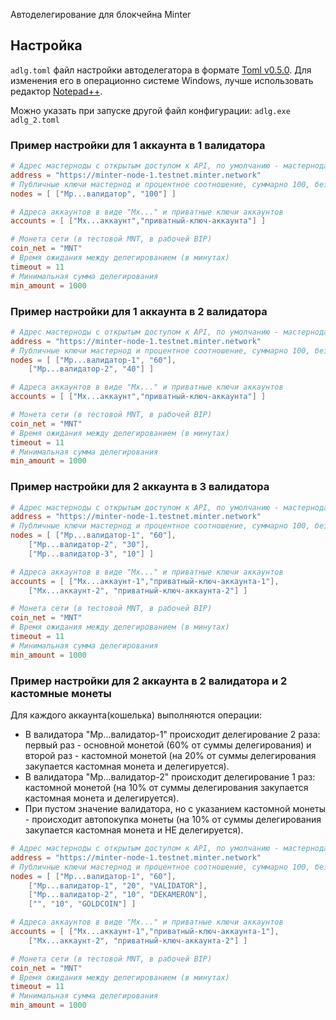 Автоделегирование для блокчейна Minter
## Настройка
``adlg.toml`` файл настройки автоделегатора в формате [Toml v0.5.0](https://github.com/mojombo/toml/blob/master/versions/en/toml-v0.5.0.md). Для изменения его в операционно системе Windows, лучше использовать редактор [Notepad++](https://notepad-plus-plus.org/download/).

Можно указать при запуске другой файл конфигурации: ``adlg.exe adlg_2.toml``

### Пример настройки для 1 аккаунта в 1 валидатора

```toml
# Адрес мастерноды с открытым доступом к API, по умолчанию - мастернода разработчиков Minter
address = "https://minter-node-1.testnet.minter.network"
# Публичные ключи мастернод и процентное соотношение, суммарно 100, без знака % и только целое число
nodes = [ ["Mp...валидатор", "100"] ]

# Адреса аккаунтов в виде "Mx..." и приватные ключи аккаунтов
accounts = [ ["Mx...аккаунт","приватный-ключ-аккаунта"] ]

# Монета сети (в тестовой MNT, в рабочей BIP)
coin_net = "MNT"
# Время ожидания между делегированием (в минутах)
timeout = 11
# Минимальная сумма делегирования
min_amount = 1000
```

### Пример настройки для 1 аккаунта в 2 валидатора

```toml
# Адрес мастерноды с открытым доступом к API, по умолчанию - мастернода разработчиков Minter
address = "https://minter-node-1.testnet.minter.network"
# Публичные ключи мастернод и процентное соотношение, суммарно 100, без знака % и только целое число
nodes = [ ["Mp...валидатор-1", "60"],
    ["Mp...валидатор-2", "40"] ]

# Адреса аккаунтов в виде "Mx..." и приватные ключи аккаунтов
accounts = [ ["Mx...аккаунт","приватный-ключ-аккаунта"] ]

# Монета сети (в тестовой MNT, в рабочей BIP)
coin_net = "MNT"
# Время ожидания между делегированием (в минутах)
timeout = 11
# Минимальная сумма делегирования
min_amount = 1000
```

### Пример настройки для 2 аккаунта в 3 валидатора

```toml
# Адрес мастерноды с открытым доступом к API, по умолчанию - мастернода разработчиков Minter
address = "https://minter-node-1.testnet.minter.network"
# Публичные ключи мастернод и процентное соотношение, суммарно 100, без знака % и только целое число
nodes = [ ["Mp...валидатор-1", "60"],
    ["Mp...валидатор-2", "30"],
    ["Mp...валидатор-3", "10"] ]

# Адреса аккаунтов в виде "Mx..." и приватные ключи аккаунтов
accounts = [ ["Mx...аккаунт-1","приватный-ключ-аккаунта-1"], 
    ["Mx...аккаунт-2", "приватный-ключ-аккаунта-2"] ]

# Монета сети (в тестовой MNT, в рабочей BIP)
coin_net = "MNT"
# Время ожидания между делегированием (в минутах)
timeout = 11
# Минимальная сумма делегирования
min_amount = 1000
```

### Пример настройки для 2 аккаунта в 2 валидатора и 2 кастомные монеты

Для каждого аккаунта(кошелька) выполняются операции:

 * В валидатора "Mp...валидатор-1" происходит делегирование 2 раза: первый раз - основной монетой (60% от суммы делегирования) и второй раз - кастомной монетой (на 20% от суммы делегирования закупается кастомная монета и делегируется).
 * В валидатора "Mp...валидатор-2" происходит делегирование 1 раз: кастомной монетой (на 10% от суммы делегирования закупается кастомная монета и делегируется).
 * При пустом значение валидатора, но с указанием кастомной монеты - происходит автопокупка монеты (на 10% от суммы делегирования закупается кастомная монета и НЕ делегируется).

```toml
# Адрес мастерноды с открытым доступом к API, по умолчанию - мастернода разработчиков Minter
address = "https://minter-node-1.testnet.minter.network"
# Публичные ключи мастернод и процентное соотношение, суммарно 100, без знака % и только целое число
nodes = [ ["Mp...валидатор-1", "60"],
    ["Mp...валидатор-1", "20", "VALIDATOR"],
    ["Mp...валидатор-2", "10", "DEKAMERON"],
    ["", "10", "GOLDCOIN"] ]

# Адреса аккаунтов в виде "Mx..." и приватные ключи аккаунтов
accounts = [ ["Mx...аккаунт-1","приватный-ключ-аккаунта-1"], 
    ["Mx...аккаунт-2", "приватный-ключ-аккаунта-2"] ]

# Монета сети (в тестовой MNT, в рабочей BIP)
coin_net = "MNT"
# Время ожидания между делегированием (в минутах)
timeout = 11
# Минимальная сумма делегирования
min_amount = 1000
```
